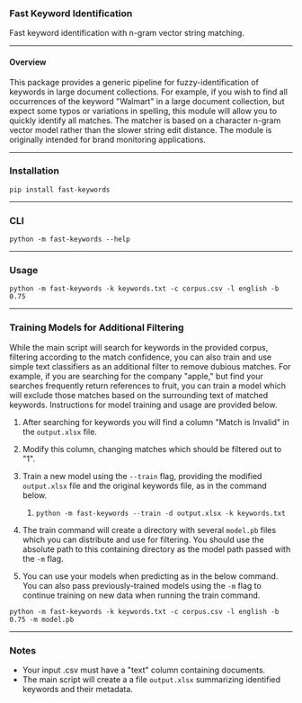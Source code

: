 ### Fast Keyword Identification
Fast keyword identification with n-gram vector string matching.
***

#### Overview
This package provides a generic pipeline for fuzzy-identification of keywords in large document collections. For example, if you wish to find all occurrences of the keyword "Walmart" in a large document collection, but expect some typos or variations in spelling, this module will allow you to quickly identify all matches. The matcher is based on a character n-gram vector model rather than the slower string edit distance. The module is originally intended for brand monitoring applications.

***

### Installation

```
pip install fast-keywords
```

***

### CLI

```
python -m fast-keywords --help
```

***

### Usage

```
python -m fast-keywords -k keywords.txt -c corpus.csv -l english -b 0.75
```

***

### Training Models for Additional Filtering

While the main script will search for keywords in the provided corpus, filtering according to the match confidence, you can also train and use simple text classifiers as an additional filter to remove dubious matches. For example, if you are searching for the company "apple," but find your searches frequently return references to fruit, you can train a model which will exclude those matches based on the surrounding text of matched keywords. Instructions for model training and usage are provided below.

1. After searching for keywords you will find a column "Match is Invalid" in the ```output.xlsx``` file.

2. Modify this column, changing matches which should be filtered out to "1".

3. Train a new model using the ```--train``` flag, providing the modified ```output.xlsx``` file and the original keywords file, as in the command below.

   1. ```
      python -m fast-keywords --train -d output.xlsx -k keywords.txt
      ```

4. The train command will create a directory with several ```model.pb``` files which you can distribute and use for filtering. You should use the absolute path to this containing directory as the model path passed with the ```-m``` flag.

5. You can use your models when predicting as in the below command. You can also pass previously-trained models using the ```-m``` flag to continue training on new data when running the train command.

```
python -m fast-keywords -k keywords.txt -c corpus.csv -l english -b 0.75 -m model.pb
```

***

### Notes

- Your input .csv must have a "text" column containing documents.
- The main script will create a a file ```output.xlsx``` summarizing identified keywords and their metadata.
